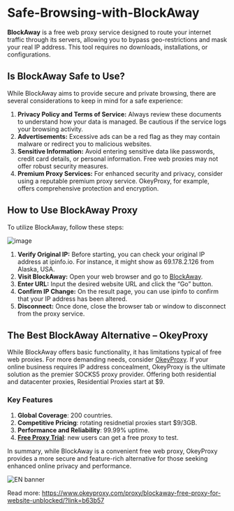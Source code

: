 # Safe-Browsing-with-BlockAway

**BlockAway** is a free web proxy service designed to route your internet traffic through its servers, allowing you to bypass geo-restrictions and mask your real IP address. This tool requires no downloads, installations, or configurations.

## Is BlockAway Safe to Use?

While BlockAway aims to provide secure and private browsing, there are several considerations to keep in mind for a safe experience:

1. **Privacy Policy and Terms of Service:** Always review these documents to understand how your data is managed. Be cautious if the service logs your browsing activity.
2. **Advertisements:** Excessive ads can be a red flag as they may contain malware or redirect you to malicious websites.
3. **Sensitive Information:** Avoid entering sensitive data like passwords, credit card details, or personal information. Free web proxies may not offer robust security measures.
4. **Premium Proxy Services:** For enhanced security and privacy, consider using a reputable premium proxy service. OkeyProxy, for example, offers comprehensive protection and encryption.

## How to Use BlockAway Proxy

To utilize BlockAway, follow these steps:

![image](https://github.com/thepirateproxy/Safe-Browsing-with-BlockAway-Free-Web-Proxy/assets/169422974/2e05ddfd-fb78-487b-b8d9-19f845e4cd10)

1. **Verify Original IP:** Before starting, you can check your original IP address at ipinfo.io. For instance, it might show as 69.178.2.126 from Alaska, USA.
2. **Visit BlockAway:** Open your web browser and go to [BlockAway](https://www.blockaway.net/).
3. **Enter URL:** Input the desired website URL and click the “Go” button.
4. **Confirm IP Change:** On the result page, you can use ipinfo to confirm that your IP address has been altered.
5. **Disconnect:** Once done, close the browser tab or window to disconnect from the proxy service.

## The Best BlockAway Alternative – OkeyProxy

While BlockAway offers basic functionality, it has limitations typical of free web proxies. For more demanding needs, consider [OkeyProxy](https://www.okeyproxy.com/?link=b63b57). If your online business requires IP address concealment, OkeyProxy is the ultimate solution as the premier SOCKS5 proxy provider. Offering both residential and datacenter proxies, Residential Proxies start at $9.

### Key Features

1. **Global Coverage**: 200 countries.
2. **Competitive Pricing**: rotating residnetial proxies start $9/3GB.
3. **Performance and Reliability**: 99.99% uptime.
4. **[Free Proxy Trial](https://www.okeyproxy.com/proxy/?link=b63b57)**: new users can get a free proxy to test.

In summary, while BlockAway is a convenient free web proxy, OkeyProxy provides a more secure and feature-rich alternative for those seeking enhanced online privacy and performance.

![EN banner](https://github.com/thepirateproxy/Safe-Browsing-with-BlockAway-Free-Web-Proxy/assets/169422974/dd04220d-245f-4cd8-b195-1ab1a0d0e1aa)

Read more: https://www.okeyproxy.com/proxy/blockaway-free-proxy-for-website-unblocked/?link=b63b57
